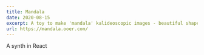 ```yaml
---
title: Mandala
date: 2020-08-15
excerpt: A toy to make 'mandala' kalideoscopic images - beautiful shapes with rotational symmetry. Behind the scenes it's generating a canvas using a seed based on a string, so you can make the same shapes again and again.
url: https://mandala.ooer.com/
---
```


A synth in React